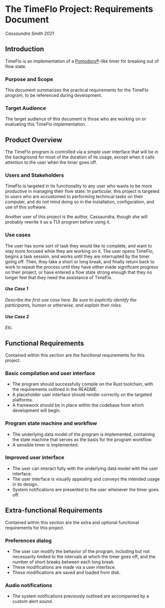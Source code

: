 # The TimeFlo Project: Requirements Document
*Cassaundra Smith 2021*

## Introduction

TimeFlo is an implementation of a
[Pomodoro&reg;](https://en.wikipedia.org/wiki/Pomodoro_Technique)-like timer for
breaking out of flow state.

### Purpose and Scope

This document summarizes the practical requirements for the TimeFlo program, to
be referenced during development.

### Target Audience

The target audience of this document is those who are working on or evaluating
this TimeFlo implementation.

## Product Overview

The TimeFlo program is controlled via a simple user interface that will be in
the background for most of the duration of its usage, except when it calls
attention to the user when the timer goes off.

### Users and Stakeholders

TimeFlo is targeted in its functionality to any user who wants to be more
productive in managing their flow state. In particular, this project is targeted
to users who are accustomed to performing technical tasks on their computer, and
do not mind doing so in the installation, configuration, and use of this
software.

Another user of this project is the author, Cassaundra, though she will probably
rewrite it as a TUI program before using it.

### Use cases

The user has some sort of task they would like to complete, and want to stay
more focused while they are working on it. The user opens TimeFlo, begins a task
session, and works until they are interrupted by the timer going off. Then, they
take a short or long break, and finally return back to work to repeat the
process until they have either made significant progress on their project, or
have entered a flow state strong enough that they no longer feel that they need
the assistance of TimeFlo.

#### *Use Case 1*

*Describe the first use case here. Be sure to explicitly identify the
participants, human or otherwise, and explain their roles.*

#### *Use Case 2*

*Etc.*

## Functional Requirements

Contained within this section are the functional requirements for this project.

### Basic compilation and user interface

- The program should successfully compile on the Rust toolchain, with the
  requirements outlined in the README.
- A placeholder user interface should render correctly on the targeted
  platforms.
- A framework should be in place within the codebase from which development will
  begin.

### Program state machine and workflow

- The underlying data model of the program is implemented, containing the state
  machine that serves as the basis for the program workflow.
- A sensible timer is implemented.

### Improved user interface

- The user can interact fully with the underlying data model with the user
  interface.
- The user interface is visually appealing and conveys the intended usage in its
  design.
- System notifications are presented to the user whenever the timer goes off.

## Extra-functional Requirements

Contained within this section are the extra and optional functional requirements
for this project.

### Preferences dialog

- The user can modify the behavior of the program, including but not necessarily
  limited to the intervals at which the timer goes off, and the number of short
  breaks between each long break.
- These modifications are made via a user interface.
- These modifications are saved and loaded from disk.

### Audio notifications

- The system notifications previously outlined are accompanied by a custom alert
  sound.
